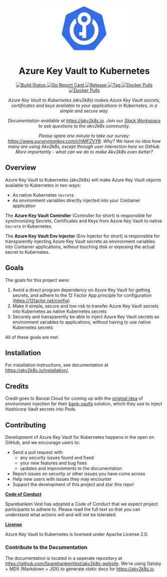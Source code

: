 <p align="center"><img src="akv2k8s.png" width="300" /></p>
<h1 align="center">Azure Key Vault to Kubernetes</h1>
<p align="center">

  <a href="https://github.com/SparebankenVest/azure-key-vault-to-kubernetes/actions">
    <img src="https://img.shields.io/github/workflow/status/sparebankenvest/azure-key-vault-to-kubernetes/build?style=flat&label=build" alt="Build Status">
  </a>

  <a href="https://goreportcard.com/report/github.com/SparebankenVest/azure-key-vault-to-kubernetes">
    <img src="https://goreportcard.com/badge/github.com/SparebankenVest/azure-key-vault-to-kubernetes?style=flat" alt="Go Report Card">
  </a>
 
  <a href="https://github.com/SparebankenVest/azure-key-vault-to-kubernetes/releases/latest">
    <img src="https://img.shields.io/github/v/release/sparebankenvest/azure-key-vault-to-kubernetes?sort=semver&style=flat&label=latest%20release" alt="Release">
  </a>

  <a href="https://github.com/SparebankenVest/azure-key-vault-to-kubernetes/releases/latest">
    <img src="https://img.shields.io/github/v/tag/sparebankenvest/azure-key-vault-to-kubernetes?style=flat&label=latest%20tag" alt="Tag">
  </a>

  <a href="https://hub.docker.com/r/spvest/azure-keyvault-controller">
    <img src="https://img.shields.io/docker/pulls/spvest/azure-keyvault-controller?label=controller%20downloads&style=flat" alt="Docker Pulls">
  </a>

  <a href="https://hub.docker.com/r/spvest/azure-keyvault-webhook">
    <img src="https://img.shields.io/docker/pulls/spvest/azure-keyvault-webhook?label=env-injector%20downloads&style=flat" alt="Docker Pulls">
  </a>

<p>
  
<p align="center"><i>Azure Key Vault to Kubernetes (akv2k8s) makes Azure Key Vault secrets, certificates and keys available to your applications in Kubernetes, in a simple and secure way.</i></p> 

<p align="center"><i>Documentation available at <a href="https://akv2k8s.io">https://akv2k8s.io</a>. Join our <a href="https://join.slack.com/t/akv2k8s/shared_invite/zt-lfx2qdky-SGjwN8qTfca6bdeIyk46lg">Slack Workspace</a> to ask questions to the akv2k8s community.</i></p>

<p align="center"><i>Please spare one minute to take our survey: <a href="https://www.surveymonkey.com/r/HMFZVYR">https://www.surveymonkey.com/r/HMFZVYR</a>. Why? We have no idea how many are using Akv2k8s, except through user interaction here on GitHub. More importantly - what can we do to make Akv2k8s even better?</i></p>

## Overview

Azure Key Vault to Kubernetes (akv2k8s) will make Azure Key Vault objects available to Kubernetes in two ways:

* As native Kubernetes `Secret`s 
* As environment variables directly injected into your Container application

The **Azure Key Vault Controller** (Controller for short) is responsible for synchronizing Secrets, Certificates and Keys from Azure Key Vault to native `Secret`s in Kubernetes.

The **Azure Key Vault Env Injector** (Env Injector for short) is responsible for transparently injecting Azure Key Vault secrets as environment variables into Container applications, without touching disk or exposing the actual secret to Kubernetes.

## Goals

The goals for this project were:

1. Avoid a direct program dependency on Azure Key Vault for getting secrets, and adhere to the 12 Factor App principle for configuration (https://12factor.net/config)
2. Make it simple, secure and low risk to transfer Azure Key Vault secrets into Kubernetes as native Kubernetes secrets
3. Securely and transparently be able to inject Azure Key Vault secrets as environment variables to applications, without having to use native Kubernetes secrets

All of these goals are met.

## Installation

For installation instructions, see documentation at https://akv2k8s.io/installation/.

## Credits

Credit goes to Banzai Cloud for coming up with the [original idea](https://banzaicloud.com/blog/inject-secrets-into-pods-vault/) of environment injection for their [bank-vaults](https://github.com/banzaicloud/bank-vaults) solution, which they use to inject Hashicorp Vault secrets into Pods.

## Contributing

Development of Azure Key Vault for Kubernetes happens in the open on GitHub, and we encourage users to:

* Send a pull request with 
  * any security issues found and fixed
  * your new features and bug fixes
  * updates and improvements to the documentation
* Report issues on security or other issues you have come across
* Help new users with issues they may encounter
* Support the development of this project and star this repo!

**[Code of Conduct](CODE_OF_CONDUCT.md)**

Sparebanken Vest has adopted a Code of Conduct that we expect project participants to adhere to. Please read the full text so that you can understand what actions will and will not be tolerated.

**[License](LICENSE)**

Azure Key Vault to Kubernetes is licensed under Apache License 2.0.

### Contribute to the Documentation

The documentation is located in a seperate repository at https://github.com/SparebankenVest/akv2k8s-website. We're using Gatsby + MDX (Markdown + JSX) to generate static docs for https://akv2k8s.io.

